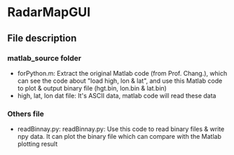 # RadarMapGUI
## File description
### matlab_source folder
* forPython.m: Extract the original Matlab code (from Prof. Chang.), which can see the code about "load high, lon & lat", and use this Matlab code to plot & output binary file (hgt.bin, lon.bin & lat.bin)
* high, lat, lon dat file: It's ASCII data, matlab code will read these data
### Others file
* readBinnay.py: readBinnay.py: Use this code to read binary files & write npy data. It can plot the binary file which can compare with the Matlab plotting result